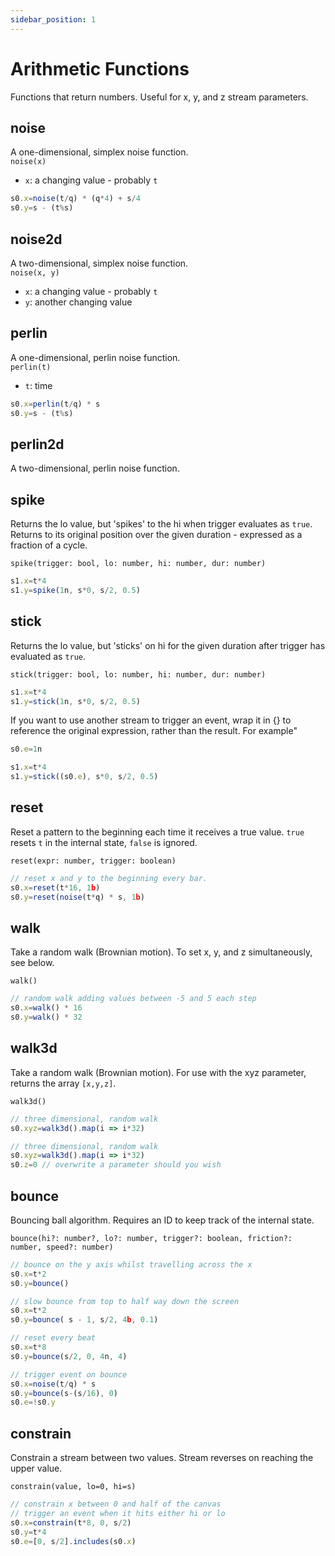 ```yaml
---
sidebar_position: 1
---
```


# Arithmetic Functions
Functions that return numbers. Useful for x, y, and z stream parameters.

## noise
A one-dimensional, simplex noise function.  
`noise(x)`
* `x`: a changing value - probably `t`

```js
s0.x=noise(t/q) * (q*4) + s/4
s0.y=s - (t%s)
```

## noise2d
A two-dimensional, simplex noise function.  
`noise(x, y)`
* `x`: a changing value - probably `t`
* `y`: another changing value

## perlin
A one-dimensional, perlin noise function.  
`perlin(t)`
* `t`: time

```js
s0.x=perlin(t/q) * s
s0.y=s - (t%s)
```

## perlin2d
A two-dimensional, perlin noise function. 
## spike
Returns the lo value, but 'spikes' to the hi when trigger evaluates as `true`. Returns to its original position over the given duration - expressed as a fraction of a cycle.

`spike(trigger: bool, lo: number, hi: number, dur: number)`
```js
s1.x=t*4
s1.y=spike(1n, s*0, s/2, 0.5)
```
## stick
Returns the lo value, but 'sticks' on hi for the given duration after trigger has evaluated as `true`. 

`stick(trigger: bool, lo: number, hi: number, dur: number)`
```js
s1.x=t*4
s1.y=stick(1n, s*0, s/2, 0.5)
```

If you want to use another stream to trigger an event, wrap it in {} to reference the original expression, rather than the result. For example"
```js
s0.e=1n

s1.x=t*4
s1.y=stick((s0.e), s*0, s/2, 0.5)
```


## reset
Reset a pattern to the beginning each time it receives a true value. `true` resets `t` in the internal state, `false` is ignored.

`reset(expr: number, trigger: boolean)`

```js
// reset x and y to the beginning every bar.
s0.x=reset(t*16, 1b)
s0.y=reset(noise(t*q) * s, 1b)
```

## walk
Take a random walk (Brownian motion). To set x, y, and z simultaneously, see below.

`walk()`

```js
// random walk adding values between -5 and 5 each step
s0.x=walk() * 16
s0.y=walk() * 32
```

## walk3d
Take a random walk (Brownian motion). For use with the xyz parameter, returns the array `[x,y,z]`.

`walk3d()`

```js
// three dimensional, random walk
s0.xyz=walk3d().map(i => i*32)

// three dimensional, random walk
s0.xyz=walk3d().map(i => i*32)
s0.z=0 // overwrite a parameter should you wish
```

## bounce
Bouncing ball algorithm. Requires an ID to keep track of the internal state.

`bounce(hi?: number?, lo?: number, trigger?: boolean, friction?: number, speed?: number)`

```js
// bounce on the y axis whilst travelling across the x
s0.x=t*2
s0.y=bounce()

// slow bounce from top to half way down the screen
s0.x=t*2
s0.y=bounce( s - 1, s/2, 4b, 0.1)

// reset every beat
s0.x=t*8
s0.y=bounce(s/2, 0, 4n, 4)

// trigger event on bounce
s0.x=noise(t/q) * s
s0.y=bounce(s-(s/16), 0)
s0.e=!s0.y
```

## constrain
Constrain a stream between two values. Stream reverses on reaching the upper value.

`constrain(value, lo=0, hi=s)`

```js
// constrain x between 0 and half of the canvas
// trigger an event when it hits either hi or lo
s0.x=constrain(t*8, 0, s/2)
s0.y=t*4
s0.e=[0, s/2].includes(s0.x)
```
